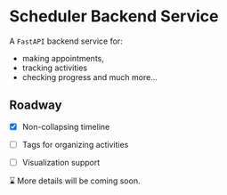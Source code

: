 # Scheduler Backend Service

A `FastAPI` backend service for:
- making appointments, 
- tracking activities
- checking progress and much more... 


## Roadway 
- [X] Non-collapsing timeline
- [ ] Tags for organizing activities
- [ ] Visualization support


⌛ More details will be coming soon. 